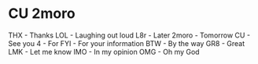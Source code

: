 # CU 2moro

THX - Thanks
LOL - Laughing out loud
L8r - Later
2moro - Tomorrow
CU - See you
4 - For
FYI - For your information
BTW - By the way
GR8 - Great
LMK - Let me know
IMO - In my opinion
OMG	- Oh my God












